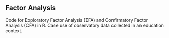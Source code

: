 ## Factor Analysis

Code for Exploratory Factor Analysis (EFA) and Confirmatory Factor Analysis (CFA) in R. Case use of observatory data collected in an education context.